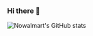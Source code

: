 ### Hi there 👋

![Nowalmart's GitHub stats](https://github-readme-stats.vercel.app/api?username=nowalmart&count_private=true)
